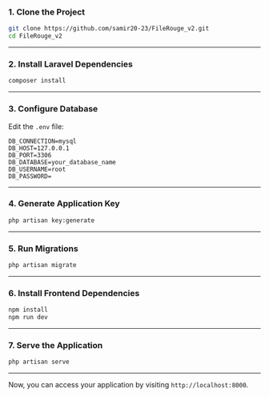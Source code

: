 

### **1. Clone the Project**
```bash
git clone https://github.com/samir20-23/FileRouge_v2.git
cd FileRouge_v2
```

---

### **2. Install Laravel Dependencies**
```bash
composer install
```
<!--. . . . . . . tutorials  -->
---

### **3. Configure Database**
Edit the `.env` file:
```env
DB_CONNECTION=mysql
DB_HOST=127.0.0.1
DB_PORT=3306
DB_DATABASE=your_database_name
DB_USERNAME=root
DB_PASSWORD=
```

---

### **4. Generate Application Key**
```bash
php artisan key:generate
```

---

### **5. Run Migrations**
```bash
php artisan migrate
```

---

### **6. Install Frontend Dependencies**
```bash
npm install
npm run dev
```

---

### **7. Serve the Application**
```bash
php artisan serve
```

---

Now, you can access your application by visiting `http://localhost:8000`.